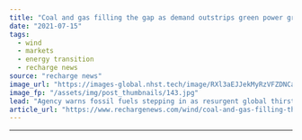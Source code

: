 ```yaml
---
title: "Coal and gas filling the gap as demand outstrips green power growth, warns IEA"
date: "2021-07-15"
tags: 
  - wind
  - markets
  - energy transition
  - recharge news
source: "recharge news"
image_url: "https://images-global.nhst.tech/image/RXl3aEJJekMyRzVFZDNCaXp4cGNNbGM4NzhraU00TDIxc3hwQ0dmOGdyRT0=/nhst/binary/5727dce6cec14ad60d76b1dd4c80d7b0"
image_fp: "/assets/img/post_thumbnails/143.jpg"
lead: "Agency warns fossil fuels stepping in as resurgent global thirst for electricity exceeds ability of clean sources to meet it"
article_url: "https://www.rechargenews.com/wind/coal-and-gas-filling-the-gap-as-demand-outstrips-green-power-growth-warns-iea/2-1-1040622"
---
```


---
